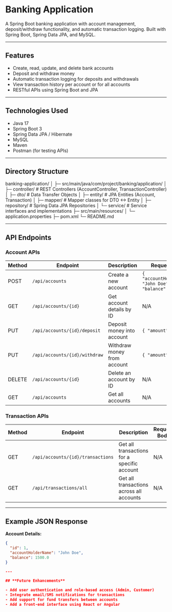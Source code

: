 # Banking Application

A Spring Boot banking application with account management, deposit/withdraw functionality, and automatic transaction logging. Built with Spring Boot, Spring Data JPA, and MySQL.

---

## **Features**

- Create, read, update, and delete bank accounts
- Deposit and withdraw money
- Automatic transaction logging for deposits and withdrawals
- View transaction history per account or for all accounts
- RESTful APIs using Spring Boot and JPA

---

## **Technologies Used**

- Java 17
- Spring Boot 3
- Spring Data JPA / Hibernate
- MySQL
- Maven
- Postman (for testing APIs)

---

## **Directory Structure**
banking-application/
│
├─ src/main/java/com/project/banking/application/
│ ├─ controller/ # REST Controllers (AccountController, TransactionController)
│ ├─ dto/ # Data Transfer Objects
│ ├─ entity/ # JPA Entities (Account, Transaction)
│ ├─ mapper/ # Mapper classes for DTO <-> Entity
│ ├─ repository/ # Spring Data JPA Repositories
│ └─ service/ # Service interfaces and implementations
├─ src/main/resources/
│ └─ application.properties
├─ pom.xml
└─ README.md

---

## **API Endpoints**

### **Account APIs**

| Method | Endpoint | Description | Request Body |
|--------|----------|-------------|--------------|
| POST | `/api/accounts` | Create a new account | `{ "accountHolderName": "John Doe", "balance": 1000.0 }` |
| GET | `/api/accounts/{id}` | Get account details by ID | N/A |
| PUT | `/api/accounts/{id}/deposit` | Deposit money into account | `{ "amount": 500.0 }` |
| PUT | `/api/accounts/{id}/withdraw` | Withdraw money from account | `{ "amount": 200.0 }` |
| DELETE | `/api/accounts/{id}` | Delete an account by ID | N/A |
| GET | `/api/accounts` | Get all accounts | N/A |

### **Transaction APIs**

| Method | Endpoint | Description | Request Body |
|--------|----------|-------------|--------------|
| GET | `/api/accounts/{id}/transactions` | Get all transactions for a specific account | N/A |
| GET | `/api/transactions/all` | Get all transactions across all accounts | N/A |

---

## **Example JSON Response**

**Account Details:**

```json
{
  "id": 1,
  "accountHolderName": "John Doe",
  "balance": 1500.0
}

---

## **Future Enhancements**

- Add user authentication and role-based access (Admin, Customer)
- Integrate email/SMS notifications for transactions
- Add support for fund transfers between accounts
- Add a front-end interface using React or Angular
